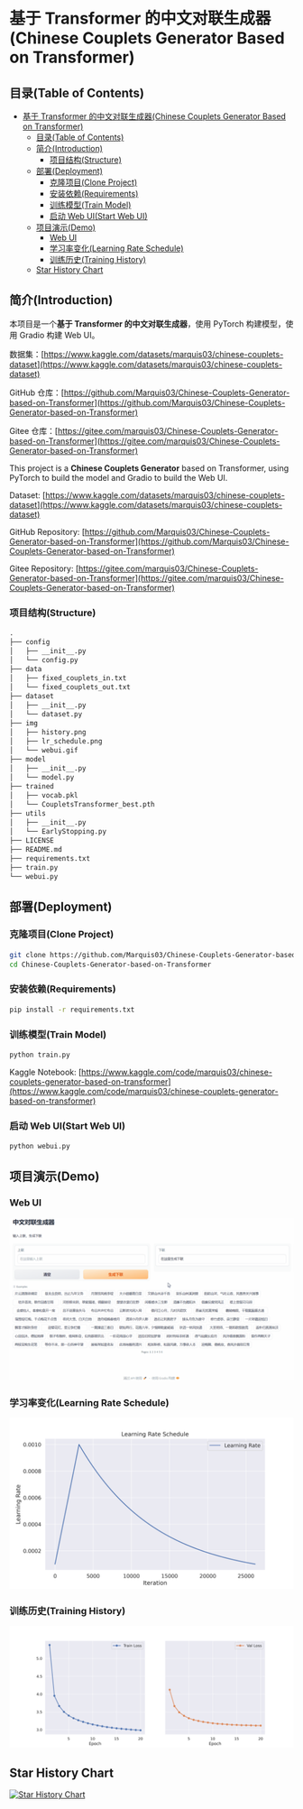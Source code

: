 # 基于 Transformer 的中文对联生成器(Chinese Couplets Generator Based on Transformer)

## 目录(Table of Contents)

- [基于 Transformer 的中文对联生成器(Chinese Couplets Generator Based on Transformer)](#基于-transformer-的中文对联生成器chinese-couplets-generator-based-on-transformer)
  - [目录(Table of Contents)](#目录table-of-contents)
  - [简介(Introduction)](#简介introduction)
    - [项目结构(Structure)](#项目结构structure)
  - [部署(Deployment)](#部署deployment)
    - [克隆项目(Clone Project)](#克隆项目clone-project)
    - [安装依赖(Requirements)](#安装依赖requirements)
    - [训练模型(Train Model)](#训练模型train-model)
    - [启动 Web UI(Start Web UI)](#启动-web-uistart-web-ui)
  - [项目演示(Demo)](#项目演示demo)
    - [Web UI](#web-ui)
    - [学习率变化(Learning Rate Schedule)](#学习率变化learning-rate-schedule)
    - [训练历史(Training History)](#训练历史training-history)
  - [Star History Chart](#star-history-chart)

## 简介(Introduction)

本项目是一个**基于 Transformer 的中文对联生成器**，使用 PyTorch 构建模型，使用 Gradio 构建 Web UI。

数据集：[https://www.kaggle.com/datasets/marquis03/chinese-couplets-dataset](https://www.kaggle.com/datasets/marquis03/chinese-couplets-dataset)

GitHub 仓库：[https://github.com/Marquis03/Chinese-Couplets-Generator-based-on-Transformer](https://github.com/Marquis03/Chinese-Couplets-Generator-based-on-Transformer)

Gitee 仓库：[https://gitee.com/marquis03/Chinese-Couplets-Generator-based-on-Transformer](https://gitee.com/marquis03/Chinese-Couplets-Generator-based-on-Transformer)

This project is a **Chinese Couplets Generator** based on Transformer, using PyTorch to build the model and Gradio to build the Web UI.

Dataset: [https://www.kaggle.com/datasets/marquis03/chinese-couplets-dataset](https://www.kaggle.com/datasets/marquis03/chinese-couplets-dataset)

GitHub Repository: [https://github.com/Marquis03/Chinese-Couplets-Generator-based-on-Transformer](https://github.com/Marquis03/Chinese-Couplets-Generator-based-on-Transformer)

Gitee Repository: [https://gitee.com/marquis03/Chinese-Couplets-Generator-based-on-Transformer](https://gitee.com/marquis03/Chinese-Couplets-Generator-based-on-Transformer)

### 项目结构(Structure)

```text
.
├── config
│   ├── __init__.py
│   └── config.py
├── data
│   ├── fixed_couplets_in.txt
│   └── fixed_couplets_out.txt
├── dataset
│   ├── __init__.py
│   └── dataset.py
├── img
│   ├── history.png
│   ├── lr_schedule.png
│   └── webui.gif
├── model
│   ├── __init__.py
│   └── model.py
├── trained
│   ├── vocab.pkl
│   └── CoupletsTransformer_best.pth
├── utils
│   ├── __init__.py
│   └── EarlyStopping.py
├── LICENSE
├── README.md
├── requirements.txt
├── train.py
└── webui.py
```

## 部署(Deployment)

### 克隆项目(Clone Project)

```bash
git clone https://github.com/Marquis03/Chinese-Couplets-Generator-based-on-Transformer.git
cd Chinese-Couplets-Generator-based-on-Transformer
```

### 安装依赖(Requirements)

```bash
pip install -r requirements.txt
```

### 训练模型(Train Model)

```bash
python train.py
```

Kaggle Notebook: [https://www.kaggle.com/code/marquis03/chinese-couplets-generator-based-on-transformer](https://www.kaggle.com/code/marquis03/chinese-couplets-generator-based-on-transformer)

### 启动 Web UI(Start Web UI)

```bash
python webui.py
```

## 项目演示(Demo)

### Web UI

![Web UI](./img/webui.gif)

### 学习率变化(Learning Rate Schedule)

![Learning Rate Schedule](./img/lr_schedule.png)

### 训练历史(Training History)

![Training History](./img/history.png)

## Star History Chart

[![Star History Chart](https://api.star-history.com/svg?repos=Marquis03/Chinese-Couplets-Generator-based-on-Transformer&type=Date)](https://star-history.com/#Marquis03/Chinese-Couplets-Generator-based-on-Transformer&Date)

